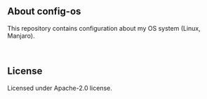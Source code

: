## About config-os

This repository contains configuration about my OS system (Linux, Manjaro).

&nbsp;


## License

Licensed under Apache-2.0 license.
